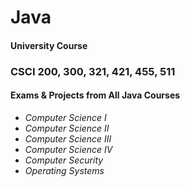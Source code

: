 # Java

<h4>University Course</h4>
<h3>CSCI 200, 300, 321, 421, 455, 511</h3>
<h4>Exams & Projects from All Java Courses</h4>
  <ul>
    <li><i> Computer Science I</i></li>
    <li><i> Computer Science II</i></li>
    <li><i> Computer Science III</i></li>
    <li><i> Computer Science IV</i></li>
    <li><i> Computer Security</i></li>
    <li><i> Operating Systems</i></li>
  </ul>
  
